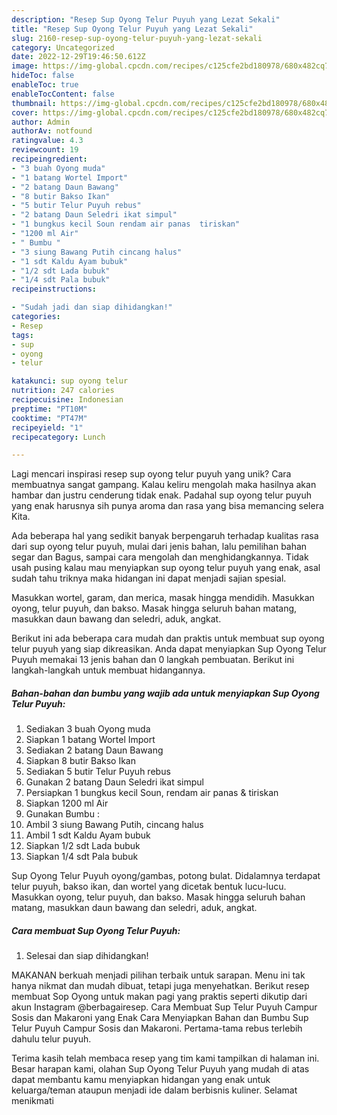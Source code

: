 ```yaml
---
description: "Resep Sup Oyong Telur Puyuh yang Lezat Sekali"
title: "Resep Sup Oyong Telur Puyuh yang Lezat Sekali"
slug: 2160-resep-sup-oyong-telur-puyuh-yang-lezat-sekali
category: Uncategorized
date: 2022-12-29T19:46:50.612Z
image: https://img-global.cpcdn.com/recipes/c125cfe2bd180978/680x482cq70/sup-oyong-telur-puyuh-foto-resep-utama.jpg
hideToc: false
enableToc: true
enableTocContent: false
thumbnail: https://img-global.cpcdn.com/recipes/c125cfe2bd180978/680x482cq70/sup-oyong-telur-puyuh-foto-resep-utama.jpg
cover: https://img-global.cpcdn.com/recipes/c125cfe2bd180978/680x482cq70/sup-oyong-telur-puyuh-foto-resep-utama.jpg
author: Admin
authorAv: notfound
ratingvalue: 4.3
reviewcount: 19
recipeingredient:
- "3 buah Oyong muda"
- "1 batang Wortel Import"
- "2 batang Daun Bawang"
- "8 butir Bakso Ikan"
- "5 butir Telur Puyuh rebus"
- "2 batang Daun Seledri ikat simpul"
- "1 bungkus kecil Soun rendam air panas  tiriskan"
- "1200 ml Air"
- " Bumbu "
- "3 siung Bawang Putih cincang halus"
- "1 sdt Kaldu Ayam bubuk"
- "1/2 sdt Lada bubuk"
- "1/4 sdt Pala bubuk"
recipeinstructions:

- "Sudah jadi dan siap dihidangkan!"
categories:
- Resep
tags:
- sup
- oyong
- telur

katakunci: sup oyong telur 
nutrition: 247 calories
recipecuisine: Indonesian
preptime: "PT10M"
cooktime: "PT47M"
recipeyield: "1"
recipecategory: Lunch

---
```





Lagi mencari inspirasi resep sup oyong telur puyuh yang unik? Cara membuatnya sangat gampang. Kalau keliru mengolah maka hasilnya akan hambar dan justru cenderung tidak enak. Padahal sup oyong telur puyuh yang enak harusnya sih punya aroma dan rasa yang bisa memancing selera Kita.





Ada beberapa hal yang sedikit banyak berpengaruh terhadap kualitas rasa dari sup oyong telur puyuh, mulai dari jenis bahan, lalu pemilihan bahan segar dan Bagus, sampai cara mengolah dan menghidangkannya. Tidak usah pusing kalau mau menyiapkan sup oyong telur puyuh yang enak,      asal sudah tahu triknya maka hidangan ini dapat menjadi sajian spesial.














Masukkan wortel, garam, dan merica, masak hingga mendidih. Masukkan oyong, telur puyuh, dan bakso. Masak hingga seluruh bahan matang, masukkan daun bawang dan seledri, aduk, angkat.






Berikut ini ada beberapa cara mudah dan praktis untuk membuat sup oyong telur puyuh yang siap dikreasikan. Anda dapat menyiapkan Sup Oyong Telur Puyuh memakai 13 jenis bahan dan 0 langkah pembuatan. Berikut ini langkah-langkah untuk membuat hidangannya.

<!--inarticleads1-->

##### Bahan-bahan dan bumbu yang wajib ada untuk menyiapkan Sup Oyong Telur Puyuh:

1. Sediakan 3 buah Oyong muda
1. Siapkan 1 batang Wortel Import
1. Sediakan 2 batang Daun Bawang
1. Siapkan 8 butir Bakso Ikan
1. Sediakan 5 butir Telur Puyuh rebus
1. Gunakan 2 batang Daun Seledri ikat simpul
1. Persiapkan 1 bungkus kecil Soun, rendam air panas &amp; tiriskan
1. Siapkan 1200 ml Air
1. Gunakan  Bumbu :
1. Ambil 3 siung Bawang Putih, cincang halus
1. Ambil 1 sdt Kaldu Ayam bubuk
1. Siapkan 1/2 sdt Lada bubuk
1. Siapkan 1/4 sdt Pala bubuk


Sup Oyong Telur Puyuh oyong/gambas, potong bulat. Didalamnya terdapat telur puyuh, bakso ikan, dan wortel yang dicetak bentuk lucu-lucu. Masukkan oyong, telur puyuh, dan bakso. Masak hingga seluruh bahan matang, masukkan daun bawang dan seledri, aduk, angkat. 

<!--inarticleads2-->

##### Cara membuat Sup Oyong Telur Puyuh:


1. Selesai dan siap dihidangkan!

MAKANAN berkuah menjadi pilihan terbaik untuk sarapan. Menu ini tak hanya nikmat dan mudah dibuat, tetapi juga menyehatkan. Berikut resep membuat Sop Oyong untuk makan pagi yang praktis seperti dikutip dari akun Instagram @berbagairesep. Cara Membuat Sup Telur Puyuh Campur Sosis dan Makaroni yang Enak Cara Menyiapkan Bahan dan Bumbu Sup Telur Puyuh Campur Sosis dan Makaroni. Pertama-tama rebus terlebih dahulu telur puyuh. 

Terima kasih telah membaca resep yang tim kami tampilkan di halaman ini. Besar harapan kami, olahan Sup Oyong Telur Puyuh yang mudah di atas dapat membantu kamu menyiapkan hidangan yang enak untuk keluarga/teman ataupun menjadi ide dalam berbisnis kuliner. Selamat menikmati
